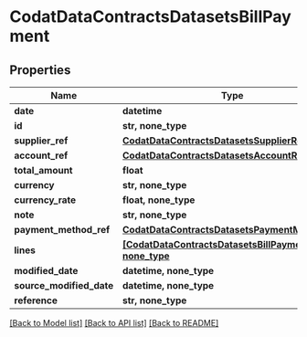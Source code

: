 # CodatDataContractsDatasetsBillPayment


## Properties
Name | Type | Description | Notes
------------ | ------------- | ------------- | -------------
**date** | **datetime** |  | 
**id** | **str, none_type** |  | [optional] 
**supplier_ref** | [**CodatDataContractsDatasetsSupplierRef**](CodatDataContractsDatasetsSupplierRef.md) |  | [optional] 
**account_ref** | [**CodatDataContractsDatasetsAccountRef**](CodatDataContractsDatasetsAccountRef.md) |  | [optional] 
**total_amount** | **float** |  | [optional] 
**currency** | **str, none_type** |  | [optional] 
**currency_rate** | **float, none_type** |  | [optional] 
**note** | **str, none_type** |  | [optional] 
**payment_method_ref** | [**CodatDataContractsDatasetsPaymentMethodRef**](CodatDataContractsDatasetsPaymentMethodRef.md) |  | [optional] 
**lines** | [**[CodatDataContractsDatasetsBillPaymentLine], none_type**](CodatDataContractsDatasetsBillPaymentLine.md) |  | [optional] 
**modified_date** | **datetime, none_type** |  | [optional] 
**source_modified_date** | **datetime, none_type** |  | [optional] 
**reference** | **str, none_type** |  | [optional] 

[[Back to Model list]](../README.md#documentation-for-models) [[Back to API list]](../README.md#documentation-for-api-endpoints) [[Back to README]](../README.md)


